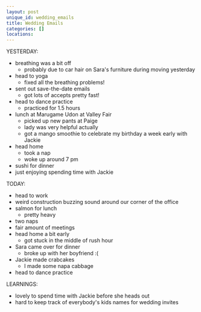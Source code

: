 ```yaml
---
layout: post
unique_id: wedding_emails
title: Wedding Emails
categories: []
locations: 
---
```


YESTERDAY:
* breathing was a bit off
  * probably due to car hair on Sara's furniture during moving yesterday
* head to yoga
  * fixed all the breathing problems!
* sent out save-the-date emails
  * got lots of accepts pretty fast!
* head to dance practice
  * practiced for 1.5 hours
* lunch at Marugame Udon at Valley Fair
  * picked up new pants at Paige
  * lady was very helpful actually
  * got a mango smoothie to celebrate my birthday a week early with Jackie
* head home
  * took a nap
  * woke up around 7 pm
* sushi for dinner
* just enjoying spending time with Jackie

TODAY:
* head to work
* weird construction buzzing sound around our corner of the office
* salmon for lunch
  * pretty heavy
* two naps
* fair amount of meetings
* head home a bit early
  * got stuck in the middle of rush hour
* Sara came over for dinner
  * broke up with her boyfriend :(
* Jackie made crabcakes
  * I made some napa cabbage
* head to dance practice

LEARNINGS:
* lovely to spend time with Jackie before she heads out
* hard to keep track of everybody's kids names for wedding invites
